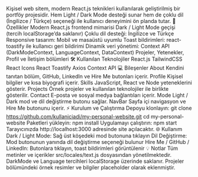 Kişisel web sitem, modern React.js teknikleri kullanılarak geliştirilmiş bir portföy projesidir. Hem Light / Dark Mode desteği sunar hem de çoklu dil (İngilizce / Türkçe) seçeneği ile kullanıcı deneyimini ön planda tutar.
🚀 Özellikler
Modern React.js frontend mimarisi
Dark / Light Mode geçişi (tercih localStorage’da saklanır)
Çoklu dil desteği: İngilizce ve Türkçe
Responsive tasarım: Mobil ve masaüstü uyumlu
Toast bildirimleri: react-toastify ile kullanıcı geri bildirimi
Dinamik veri yönetimi: Context API (DarkModeContext, LanguageContext, DataContext)
Projeler, Yetenekler, Profil ve İletişim bölümleri
🛠 Kullanılan Teknolojiler
React.js
TailwindCSS
React Icons
React Toastify
Axios
Context API
💻 Bileşenler
About
Kendini tanıtan bölüm, GitHub, LinkedIn ve Hire Me butonları içerir.
Profile
Kişisel bilgiler ve kısa biyografi içerir.
Skills
JavaScript, React ve Node yeteneklerini gösterir.
Projects
Örnek projeler ve kullanılan teknolojiler ile birlikte gösterilir.
Contact
E-posta ve sosyal medya bağlantıları içerir.
Mode
Light / Dark mod ve dil değiştirme butonu sağlar.
NavBar
Sayfa içi navigasyon ve Hire Me butonunu içerir.
⚡ Kurulum ve Çalıştırma
Depoyu klonlayın:
git clone https://github.com/kullaniciadi/my-personal-website.git
cd my-personal-website
Paketleri yükleyin:
npm install
Uygulamayı çalıştırın:
npm start
Tarayıcınızda http://localhost:3000 adresinde site açılacaktır.
🌐 Kullanım
Dark / Light Mode: Sağ üst köşedeki mod butonuna tıklayın
Dil Değiştirme: Mod butonunun yanında dil değiştirme seçeneği bulunur
Hire Me / GitHub / LinkedIn: Butonlara tıklayın, toast bildirimleri görüntülenir
💡 Notlar
Tüm metinler ve içerikler src/locales/text.js dosyasından yönetilmektedir.
DarkMode ve Language tercihleri localStorage üzerinde saklanır.
Projeler bölümündeki örnek resimler ve bilgiler placeholder olarak eklenmiştir.
